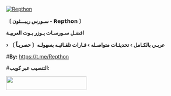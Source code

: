 <a href="https://ibb.co/M2Tp5CN"><img src="https://i.ibb.co/M2Tp5CN/IMG_20230626_144851_124.jpg" alt="Repthon" border="0"></a>

**〔 سـورس ريبـــثون - 𝗥𝗲𝗽𝘁𝗵𝗼𝗻 〕**

**افضـل سـورسـات يـوزر بـوت العربيـة**

**› عربـي بالكـامل › تحديثـات متواصـله › فـارات تلقـائيـه بسهولـه〔 حصريـاً 〕** 

#**By:** https://t.me/Repthon

#**التنصيب عبر كويب:**

<a href="https://app.koyeb.com/deploy?type=git&repository=github.com/Repthon-Arabic/RepthonAr&branch=web&name=repthonbaqir&run_command=python3%20-m%20repthon&env%5BSTRING_SESSION%5D=&env%5BTG_BOT_TOKEN%5D=&env%5BAPP_ID%5D=13740761&env%5BAPI_HASH%5D=4ce319a92c01fab2b02551af8d7f73a4&env%5BDATABASE_URL%5D=&env%5BENV%5D=ANYTHING&env%5BTZ%5D=Asia/Baghdad"><img src="https://img.shields.io/badge/Deploy%20On%20Koyeb-repthon-black?style=for-the-badge&logo=koyeb" width="220" height="38.45"/></a></p>
